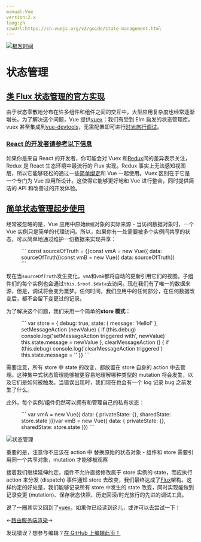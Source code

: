 ```yaml
---
manual:Vue
version:2.x
lang:zh
rawUrl:https://cn.vuejs.org/v2/guide/state-management.html
---
```


[![极客时间](%24789.gif "")](%24797     "")

# 状态管理

## [类 Flux 状态管理的官方实现](%25333#类-Flux-状态管理的官方实现 "类 Flux 状态管理的官方实现")<a name="类-Flux-状态管理的官方实现"></a>


由于状态零散地分布在许多组件和组件之间的交互中，大型应用复杂度也经常逐渐增长。为了解决这个问题，Vue 提供[vuex](%24873     "")：我们有受到 Elm 启发的状态管理库。vuex 甚至集成到[vue-devtools](%2403     "")，无需配置即可进行[时光旅行调试](%25765     "")。


### [React 的开发者请参考以下信息](%25333#React-的开发者请参考以下信息 "React 的开发者请参考以下信息")<a name="React-的开发者请参考以下信息"></a>


如果你是来自 React 的开发者，你可能会对 Vuex 和[Redux](%25767     "")间的差异表示关注，Redux 是 React 生态环境中最流行的 Flux 实现。Redux 事实上无法感知视图层，所以它能够轻松的通过一些[简单绑定](%24872     "")和 Vue 一起使用。Vuex 区别在于它是一个专门为 Vue 应用所设计。这使得它能够更好地和 Vue 进行整合，同时提供简洁的 API 和改善过的开发体验。


## [简单状态管理起步使用](%25333#简单状态管理起步使用 "简单状态管理起步使用")<a name="简单状态管理起步使用"></a>


经常被忽略的是，Vue 应用中原始`数据`对象的实际来源 - 当访问数据对象时，一个 Vue 实例只是简单的代理访问。所以，如果你有一处需要被多个实例间共享的状态，可以简单地通过维护一份数据来实现共享：

<figure>```
const sourceOfTruth = {}const vmA = new Vue({  data: sourceOfTruth})const vmB = new Vue({  data: sourceOfTruth})
``` 

</figure>

现在当`sourceOfTruth`发生变化，`vmA`和`vmB`都将自动的更新引用它们的视图。子组件们的每个实例也会通过`this.$root.$data`去访问。现在我们有了唯一的数据来源，但是，调试将会变为噩梦。任何时间，我们应用中的任何部分，在任何数据改变后，都不会留下变更过的记录。



为了解决这个问题，我们采用一个简单的**store 模式**：

<figure>```
var store = {  debug: true,  state: {    message: 'Hello!'  },  setMessageAction (newValue) {    if (this.debug) console.log('setMessageAction triggered with', newValue)    this.state.message = newValue  },  clearMessageAction () {    if (this.debug) console.log('clearMessageAction triggered')    this.state.message = ''  }}
``` 

</figure>

需要注意，所有 store 中 state 的改变，都放置在 store 自身的 action 中去管理。这种集中式状态管理能够被更容易地理解哪种类型的 mutation 将会发生，以及它们是如何被触发。当错误出现时，我们现在也会有一个 log 记录 bug 之前发生了什么。



此外，每个实例/组件仍然可以拥有和管理自己的私有状态：

<figure>```
var vmA = new Vue({  data: {    privateState: {},    sharedState: store.state  }})var vmB = new Vue({  data: {    privateState: {},    sharedState: store.state  }})
``` 

</figure>

![状态管理](%25763.png "")



重要的是，注意你不应该在 action 中 替换原始的状态对象 - 组件和 store 需要引用同一个共享对象，mutation 才能够被观察



接着我们继续延伸约定，组件不允许直接修改属于 store 实例的 state，而应执行 action 来分发 (dispatch) 事件通知 store 去改变，我们最终达成了[Flux](%25769     "")架构。这样约定的好处是，我们能够记录所有 store 中发生的 state 改变，同时实现能做到记录变更 (mutation)、保存状态快照、历史回滚/时光旅行的先进的调试工具。



说了一圈其实又回到了[vuex](%24873     "")，如果你已经读到这儿，或许可以去尝试一下！

←[路由](%25283     "")[服务端渲染](%25261     "")→

发现错误？想参与编辑？[在 GitHub 上编辑此页！](%25770     "")


